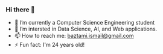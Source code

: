 ### Hi there 👋

- 🌱 I’m currently a Computer Science Engineering student
- 🤔 I’m intersted in Data Science, AI, and Web applications.
- 📫 How to reach me: baztami.ismail@gmail.com
- ⚡ Fun fact: I'm 24 years old!

